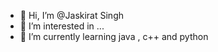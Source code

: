 - 👋 Hi, I’m @Jaskirat Singh
- 👀 I’m interested in ...
- 🌱 I’m currently learning java , c++ and python
<!---
Jass2004/Jass2004 is a ✨ special ✨ repository because its `README.md` (this file) appears on your GitHub profile.
You can click the Preview link to take a look at your changes.
--->

